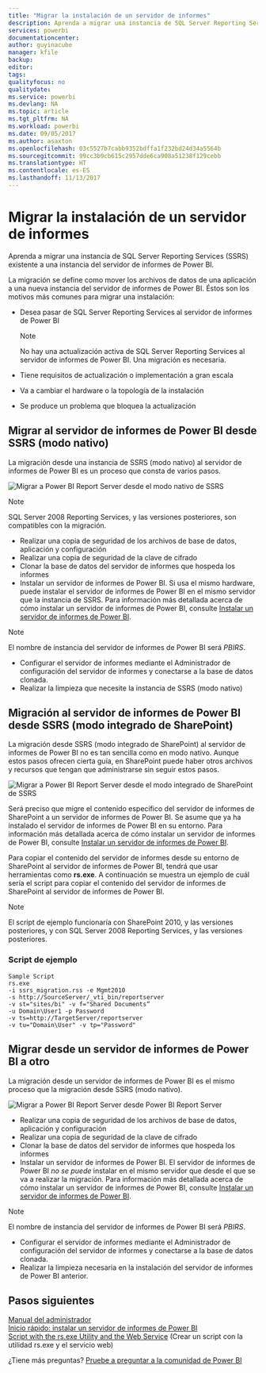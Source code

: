 ```yaml
---
title: "Migrar la instalación de un servidor de informes"
description: Aprenda a migrar una instancia de SQL Server Reporting Services existente a una instancia del servidor de informes de Power BI.
services: powerbi
documentationcenter: 
author: guyinacube
manager: kfile
backup: 
editor: 
tags: 
qualityfocus: no
qualitydate: 
ms.service: powerbi
ms.devlang: NA
ms.topic: article
ms.tgt_pltfrm: NA
ms.workload: powerbi
ms.date: 09/05/2017
ms.author: asaxton
ms.openlocfilehash: 03c5527b7cabb9352bdffa1f232bd24d34a5564b
ms.sourcegitcommit: 99cc3b9cb615c2957dde6ca908a51238f129cebb
ms.translationtype: HT
ms.contentlocale: es-ES
ms.lasthandoff: 11/13/2017
---
```

# <a name="migrate-a-report-server-installation"></a>Migrar la instalación de un servidor de informes
Aprenda a migrar una instancia de SQL Server Reporting Services (SSRS) existente a una instancia del servidor de informes de Power BI.

La migración se define como mover los archivos de datos de una aplicación a una nueva instancia del servidor de informes de Power BI. Éstos son los motivos más comunes para migrar una instalación:

* Desea pasar de SQL Server Reporting Services al servidor de informes de Power BI
  
  > [!NOTE]
  > No hay una actualización activa de SQL Server Reporting Services al servidor de informes de Power BI. Una migración es necesaria.
  > 
  > 
* Tiene requisitos de actualización o implementación a gran escala
* Va a cambiar el hardware o la topología de la instalación
* Se produce un problema que bloquea la actualización

## <a name="migrating-to-power-bi-report-server-from-ssrs-native-mode"></a>Migrar al servidor de informes de Power BI desde SSRS (modo nativo)
La migración desde una instancia de SSRS (modo nativo) al servidor de informes de Power BI es un proceso que consta de varios pasos.

![](media/migrate-report-server/migrate-from-ssrs-native.png "Migrar a Power BI Report Server desde el modo nativo de SSRS")

> [!NOTE]
> SQL Server 2008 Reporting Services, y las versiones posteriores, son compatibles con la migración.
> 
> 

* Realizar una copia de seguridad de los archivos de base de datos, aplicación y configuración
* Realizar una copia de seguridad de la clave de cifrado
* Clonar la base de datos del servidor de informes que hospeda los informes
* Instalar un servidor de informes de Power BI. Si usa el mismo hardware, puede instalar el servidor de informes de Power BI en el mismo servidor que la instancia de SSRS. Para información más detallada acerca de cómo instalar un servidor de informes de Power BI, consulte [Instalar un servidor de informes de Power BI](install-report-server.md).

> [!NOTE]
> El nombre de instancia del servidor de informes de Power BI será *PBIRS*.
> 
> 

* Configurar el servidor de informes mediante el Administrador de configuración del servidor de informes y conectarse a la base de datos clonada.
* Realizar la limpieza que necesite la instancia de SSRS (modo nativo)

## <a name="migration-to-power-bi-report-server-from-ssrs-sharepoint-integrated-mode"></a>Migración al servidor de informes de Power BI desde SSRS (modo integrado de SharePoint)
La migración desde SSRS (modo integrado de SharePoint) al servidor de informes de Power BI no es tan sencilla como en modo nativo. Aunque estos pasos ofrecen cierta guía, en SharePoint puede haber otros archivos y recursos que tengan que administrarse sin seguir estos pasos.

![](media/migrate-report-server/migrate-from-ssrs-sharepoint.png "Migrar a Power BI Report Server desde el modo integrado de SharePoint de SSRS")

Será preciso que migre el contenido específico del servidor de informes de SharePoint a un servidor de informes de Power BI. Se asume que ya ha instalado el servidor de informes de Power BI en su entorno. Para información más detallada acerca de cómo instalar un servidor de informes de Power BI, consulte [Instalar un servidor de informes de Power BI](install-report-server.md).

Para copiar el contenido del servidor de informes desde su entorno de SharePoint al servidor de informes de Power BI, tendrá que usar herramientas como **rs.exe**. A continuación se muestra un ejemplo de cuál sería el script para copiar el contenido del servidor de informes de SharePoint al servidor de informes de Power BI.

> [!NOTE]
> El script de ejemplo funcionaría con SharePoint 2010, y las versiones posteriores, y con SQL Server 2008 Reporting Services, y las versiones posteriores.
> 
> 

### <a name="sample-script"></a>Script de ejemplo
```
Sample Script
rs.exe
-i ssrs_migration.rss -e Mgmt2010
-s http://SourceServer/_vti_bin/reportserver
-v st="sites/bi" -v f="Shared Documents“
-u Domain\User1 -p Password
-v ts=http://TargetServer/reportserver
-v tu="Domain\User" -v tp="Password"
```

## <a name="migrateing-from-one-power-bi-report-server-to-another"></a>Migrar desde un servidor de informes de Power BI a otro
La migración desde un servidor de informes de Power BI es el mismo proceso que la migración desde SSRS (modo nativo).

![](media/migrate-report-server/migrate-from-pbirs.png "Migrar a Power BI Report Server desde Power BI Report Server")

* Realizar una copia de seguridad de los archivos de base de datos, aplicación y configuración
* Realizar una copia de seguridad de la clave de cifrado
* Clonar la base de datos del servidor de informes que hospeda los informes
* Instalar un servidor de informes de Power BI. El servidor de informes de Power BI *no se puede* instalar en el mismo servidor que desde el que se va a realizar la migración. Para información más detallada acerca de cómo instalar un servidor de informes de Power BI, consulte [Instalar un servidor de informes de Power BI](install-report-server.md).

> [!NOTE]
> El nombre de instancia del servidor de informes de Power BI será *PBIRS*.
> 
> 

* Configurar el servidor de informes mediante el Administrador de configuración del servidor de informes y conectarse a la base de datos clonada.
* Realizar la limpieza necesaria en la instalación del servidor de informes de Power BI anterior.

## <a name="next-steps"></a>Pasos siguientes
[Manual del administrador](admin-handbook-overview.md)  
[Inicio rápido: instalar un servidor de informes de Power BI](quickstart-install-report-server.md)  
[Script with the rs.exe Utility and the Web Service](https://docs.microsoft.com/sql/reporting-services/tools/script-with-the-rs-exe-utility-and-the-web-service) (Crear un script con la utilidad rs.exe y el servicio web)

¿Tiene más preguntas? [Pruebe a preguntar a la comunidad de Power BI](https://community.powerbi.com/)

